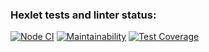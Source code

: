 ### Hexlet tests and linter status:
[![Node CI](https://github.com/ildarjans/frontend-project-lvl2/actions/workflows/nodejs.yml/badge.svg)](https://github.com/ildarjans/frontend-project-lvl2/actions/workflows/nodejs.yml)
[![Maintainability](https://api.codeclimate.com/v1/badges/a99a88d28ad37a79dbf6/maintainability)](https://codeclimate.com/github/codeclimate/codeclimate/maintainability)
[![Test Coverage](https://api.codeclimate.com/v1/badges/a99a88d28ad37a79dbf6/test_coverage)](https://codeclimate.com/github/codeclimate/codeclimate/test_coverage)
